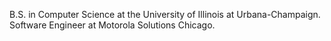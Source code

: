 B.S. in Computer Science at the University of Illinois at Urbana-Champaign. \
Software Engineer at Motorola Solutions Chicago.
